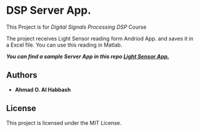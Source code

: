DSP Server App.
================

This Project is for _Digital Signals Processing_ _DSP_ Course 

The project receives Light Sensor reading form Andriod App. and saves it in a Excel file. You can use this reading in Matlab.


***You can find a sample Server App in this repo
[Light Sensor App.](https://github.com/sulaiman-radwan/LightSensor)***

 Authors
-----------

* **Ahmad O. Al Habbash**

License
-----------
This project is licensed under the MIT License.


